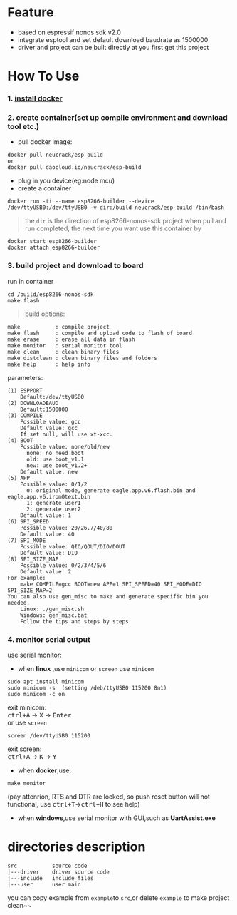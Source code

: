 # Feature
* based on espressif nonos sdk v2.0
* integrate esptool and set default download baudrate as 1500000
* driver and project can be built directly at you first get this project

# How To Use
### 1. [install docker](https://docs.docker.com/engine/installation/)
### 2. create container(set up compile environment and download tool etc.)
* pull docker image:
```
docker pull neucrack/esp-build
or
docker pull daocloud.io/neucrack/esp-build
```
* plug in you device(eg:node mcu)
* create a container
```
docker run -ti --name esp8266-builder --device /dev/ttyUSB0:/dev/ttyUSB0 -v dir:/build neucrack/esp-build /bin/bash
```
> the `dir` is the direction of esp8266-nonos-sdk project
when pull and run completed, the next time you want use this container by
```
docker start esp8266-builder
docker attach esp8266-builder
```

### 3. build project and download to board
run in container
```
cd /build/esp8266-nonos-sdk
make flash
```
> build options:
```
make           : compile project
make flash     : compile and upload code to flash of board
make erase     : erase all data in flash
make monitor   : serial monitor tool
make clean     : clean binary files
make distclean : clean binary files and folders
make help      : help info
```
parameters:
```
(1) ESPPORT
	Default:/dev/ttyUSB0
(2) DOWNLOADBAUD
	Default:1500000
(3) COMPILE
    Possible value: gcc
    Default value: gcc
    If set null, will use xt-xcc.
(4) BOOT
    Possible value: none/old/new
      none: no need boot
      old: use boot_v1.1
      new: use boot_v1.2+
    Default value: new
(5) APP
    Possible value: 0/1/2
      0: original mode, generate eagle.app.v6.flash.bin and eagle.app.v6.irom0text.bin
      1: generate user1
      2: generate user2
    Default value: 1
(6) SPI_SPEED
    Possible value: 20/26.7/40/80
    Default value: 40
(7) SPI_MODE
    Possible value: QIO/QOUT/DIO/DOUT
    Default value: DIO
(8) SPI_SIZE_MAP
    Possible value: 0/2/3/4/5/6
    Default value: 2
For example:
    make COMPILE=gcc BOOT=new APP=1 SPI_SPEED=40 SPI_MODE=DIO SPI_SIZE_MAP=2
You can also use gen_misc to make and generate specific bin you needed.
    Linux: ./gen_misc.sh
    Windows: gen_misc.bat
    Follow the tips and steps by steps.
```

### 4. monitor serial output
use serial monitor:</br>
* when **linux** ,use `minicom` or `screen`
use `minicom`
```
sudo apt install minicom
sudo minicom -s  (setting /deb/ttyUSB0 115200 8n1)
sudo minicom -c on
```
exit minicom:</br>
<kbd>ctrl+A</kbd> -> <kbd>X</kbd> -> <kbd>Enter</kbd></br>
or use `screen`
```
screen /dev/ttyUSB0 115200
```
exit screen:</br>
<kbd>ctrl+A</kbd> -> <kbd>K</kbd> -> <kbd>Y</kbd></br>
* when **docker**,use:
```
make monitor
```
(pay attenrion, RTS and DTR are locked, so push reset button will not functional, use <kbd>ctrl+T</kbd>-><kbd>ctrl+H</kbd> to see help)
* when **windows**,use serial monitor with GUI,such as **UartAssist.exe**

# directories description
```
src           source code
|---driver    driver source code
|---include   include files
|---user      user main
```
you can copy example from `example`to `src`,or delete `example` to make project clean~~

